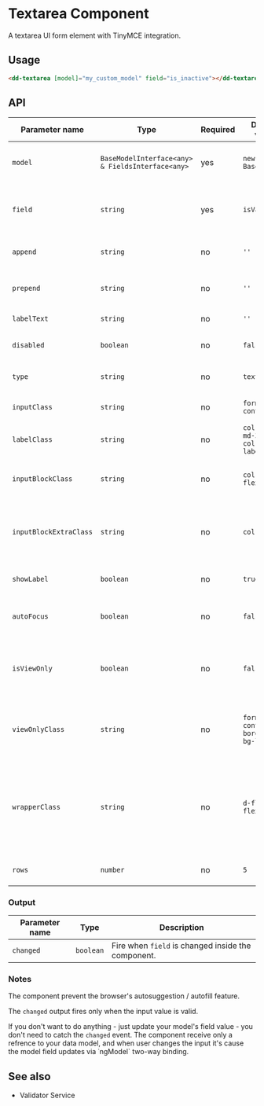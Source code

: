 # Textarea Component

A textarea UI form element with TinyMCE integration.


## Usage

```html
<dd-textarea [model]="my_custom_model" field="is_inactive"></dd-textarea>
```


## API

| Parameter name | Type | Required | Default value | Description |
|----------------|------|----------|---------------|-------------|
| `model` | `BaseModelInterface<any> & FieldsInterface<any>` | yes | `new BaseModel()` | The model what you want to handle. |
| `field` | `string` | yes | `isValid` | The model's field what you want to handle. |
| `append` | `string` | no | `''` | Text in input's append `div` |
| `prepend` | `string` | no | `''` | Text in input's prepend `div` |
| `labelText` | `string` | no | `''` | Text in `label` |
| `disabled` | `boolean` | no | `false` | Input is diabled or not. |
| `type` | `string` | no | `text` | Input field `type` property. |
| `inputClass` | `string` | no | `form-control` | Class of `input` element. |
| `labelClass` | `string` | no | `col-12 col-md-3 px-0 col-form-label` | Class of `label` element. |
| `inputBlockClass` | `string` | no | `col-12 d-flex px-0` | Class of input block<sup>[1]</sup> element. |
| `inputBlockExtraClass` | `string` | no | `col-md-9` | Apply this classes n input block when `showLabel` is `true`. |
| `showLabel` | `boolean` | no | `true` | Label is visible or not. |
| `autoFocus` | `boolean` | no | `false` | Set autofocus on the element. |
| `isViewOnly` | `boolean` | no | `false` | If `true` the component show only a `div` element instead of `input`. |
| `viewOnlyClass` | `string` | no | `form-control border-0 bg-light` | The `div` element's class what shown if `isViewOnly` is `true`. |
| `wrapperClass` | `string` | no | `d-flex flex-wrap` | Class of the wrapper `div` element. It contains the `label` and the `div.input-group` elements. |
| `rows` | `number` | no | `5` | Textarea's `rows` parameter. |


### Output

| Parameter name | Type | Description |
|----------------|------|-------------|
| `changed` | `boolean` | Fire when `field` is changed inside the component. |


### Notes

The component prevent the browser's autosuggestion / autofill feature.

The `changed` output fires only when the input value is valid.

If you don't want to do anything - just update your model's field value - you don't need to catch the `changed` event. The
component receive only a refrence to your data model, and when user changes the input it's cause the model field updates via
˙ngModel` two-way binding.


## See also

- Validator Service
